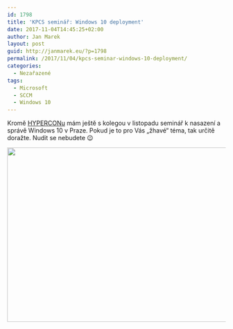 ```yaml
---
id: 1798
title: 'KPCS seminář: Windows 10 deployment'
date: 2017-11-04T14:45:25+02:00
author: Jan Marek
layout: post
guid: http://janmarek.eu/?p=1798
permalink: /2017/11/04/kpcs-seminar-windows-10-deployment/
categories:
  - Nezařazené
tags:
  - Microsoft
  - SCCM
  - Windows 10
---
```

Kromě <a href="http://www.hypercon.cz" target="_blank" rel="noopener">HYPERCONu</a> mám ještě s kolegou v listopadu seminář k nasazení a správě Windows 10 v Praze. Pokud je to pro Vás &#8222;žhavé&#8220; téma, tak určitě doražte. Nudit se nebudete 😉

[<img class="aligncenter wp-image-1799 size-full" src="/wp-content/uploads/2017/11/KPCS_Seminar_Windows_10.png" alt="" width="732" height="402" srcset="/wp-content/uploads/2017/11/KPCS_Seminar_Windows_10.png 732w, /wp-content/uploads/2017/11/KPCS_Seminar_Windows_10-300x165.png 300w" sizes="(max-width: 732px) 100vw, 732px" />](https://www.kpcs.cz/blog/it-pro-roky-pristi-pozvanka-na-seminare-kpcs-cz.html)
